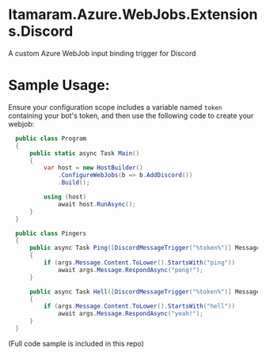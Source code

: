# Itamaram.Azure.WebJobs.Extensions.Discord
A custom Azure WebJob input binding trigger for Discord

# Sample Usage:

Ensure your configuration scope includes a variable named `token` containing your bot's token, and then use the following code to create your webjob:

```csharp
  public class Program
  {
      public static async Task Main()
      {
          var host = new HostBuilder()
              .ConfigureWebJobs(b => b.AddDiscord())
              .Build();

          using (host)
              await host.RunAsync();
      }
  }

  public class Pingers
  {
      public async Task Ping([DiscordMessageTrigger("%token%")] MessageCreateEventArgs args)
      {
          if (args.Message.Content.ToLower().StartsWith("ping"))
              await args.Message.RespondAsync("pong!");
      }

      public async Task Hell([DiscordMessageTrigger("%token%")] MessageCreateEventArgs args)
      {
          if (args.Message.Content.ToLower().StartsWith("hell"))
              await args.Message.RespondAsync("yeah!");
      }
  }
```

(Full code sample is included in this repo)
